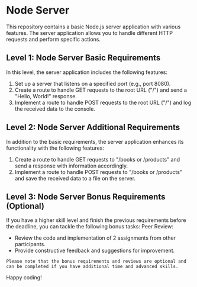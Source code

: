 # Node Server

This repository contains a basic Node.js server application with various features. The server application allows you to handle different HTTP requests and perform specific actions.

## Level 1: Node Server Basic Requirements

In this level, the server application includes the following features:

1. Set up a server that listens on a specified port (e.g., port 8080).
2. Create a route to handle GET requests to the root URL ("/") and send a "Hello, World!" response.
3. Implement a route to handle POST requests to the root URL ("/") and log the received data to the console.

## Level 2: Node Server Additional Requirements

In addition to the basic requirements, the server application enhances its functionality with the following features:

1. Create a route to handle GET requests to "/books or /products" and send a response with information accordingly.
2. Implement a route to handle POST requests to "/books or /products" and save the received data to a file on the server.

## Level 3: Node Server Bonus Requirements (Optional)

If you have a higher skill level and finish the previous requirements before the deadline, you can tackle the following bonus tasks:
Peer Review:
- Review the code and implementation of 2 assignments from other participants.
- Provide constructive feedback and suggestions for improvement.

`Please note that the bonus requirements and reviews are optional and can be completed if you have additional time and advanced skills.`

Happy coding!
